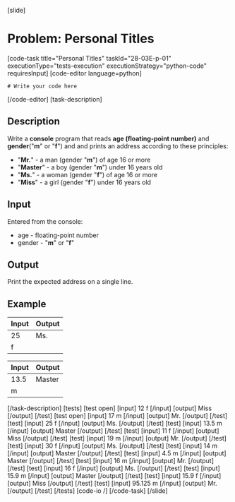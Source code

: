 [slide]
# Problem: Personal Titles
[code-task title="Personal Titles" taskId="28-03E-p-01" executionType="tests-execution" executionStrategy="python-code" requiresInput]
[code-editor language=python]
```
# Write your code here
```
[/code-editor]
[task-description]
## Description

Write a **console** program that reads **age (floating-point number)** and **gender**("**m**" or "**f**") and and prints an address according to these principles:
- "**Mr.**" - a man (gender "**m**") of age 16 or more
- "**Master**" - a boy (gender "**m**") under 16 years old
- "**Ms.**" - a woman (gender "**f**") of age 16 or more
- "**Miss**" - a girl (gender "**f**") under 16 years old

## Input
Entered from the console:
- age - floating-point number
- gender - "**m**" or "**f**"

## Output
Print the expected address on a single line.

## Example
| **Input** | **Output** | 
| --- | --- |
| 25 | Ms. |
| f | |

| **Input** | **Output** | 
| --- | --- |
| 13.5 | Master |
| m | |
[/task-description]
[tests]
[test open]
[input]
12
f
[/input]
[output]
Miss
[/output]
[/test]
[test open]
[input]
17
m
[/input]
[output]
Mr.
[/output]
[/test]
[test]
[input]
25
f
[/input]
[output]
Ms.
[/output]
[/test]
[test]
[input]
13.5
m
[/input]
[output]
Master
[/output]
[/test]
[test]
[input]
11
f
[/input]
[output]
Miss
[/output]
[/test]
[test]
[input]
19
m
[/input]
[output]
Mr.
[/output]
[/test]
[test]
[input]
30
f
[/input]
[output]
Ms.
[/output]
[/test]
[test]
[input]
14
m
[/input]
[output]
Master
[/output]
[/test]
[test]
[input]
4.5
m
[/input]
[output]
Master
[/output]
[/test]
[test]
[input]
16
m
[/input]
[output]
Mr.
[/output]
[/test]
[test]
[input]
16
f
[/input]
[output]
Ms.
[/output]
[/test]
[test]
[input]
15.9
m
[/input]
[output]
Master
[/output]
[/test]
[test]
[input]
15.9
f
[/input]
[output]
Miss
[/output]
[/test]
[test]
[input]
95.125
m
[/input]
[output]
Mr.
[/output]
[/test]
[/tests]
[code-io /]
[/code-task]
[/slide]